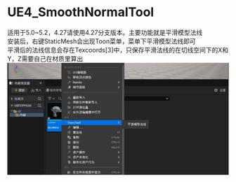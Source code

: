 # UE4_SmoothNormalTool  
适用于5.0~5.2，4.27请使用4.27分支版本。主要功能就是平滑模型法线  
安装后，右键StaticMesh会出现Toon菜单，菜单下平滑模型法线即可  
平滑后的法线信息会存在Texcoords[3]中，只保存平滑法线的在切线空间下的X和Y，Z需要自己在材质里算出  
![image](preview.jpg)
